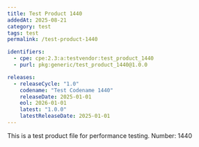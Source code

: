 ```yaml
---
title: Test Product 1440
addedAt: 2025-08-21
category: test
tags: test
permalink: /test-product-1440

identifiers:
  - cpe: cpe:2.3:a:testvendor:test_product_1440
  - purl: pkg:generic/test_product_1440@1.0.0

releases:
  - releaseCycle: "1.0"
    codename: "Test Codename 1440"
    releaseDate: 2025-01-01
    eol: 2026-01-01
    latest: "1.0.0"
    latestReleaseDate: 2025-01-01
---
```


This is a test product file for performance testing. Number: 1440
